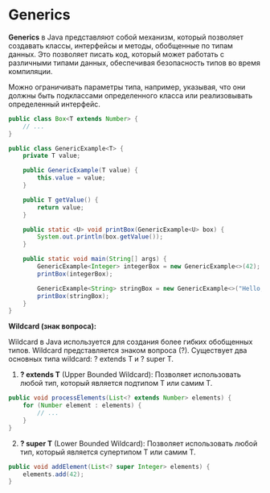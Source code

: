 # Generics


**Generics** в Java представляют собой механизм, который позволяет создавать классы, интерфейсы и методы, обобщенные по типам данных. 
Это позволяет писать код, который может работать с различными типами данных, обеспечивая безопасность типов во время компиляции.

Можно ограничивать параметры типа, например, указывая, что они должны быть подклассами определенного класса или реализовывать определенный интерфейс.

```java
public class Box<T extends Number> {
    // ...
}
```

```java
public class GenericExample<T> {
    private T value;

    public GenericExample(T value) {
        this.value = value;
    }

    public T getValue() {
        return value;
    }

    public static <U> void printBox(GenericExample<U> box) {
        System.out.println(box.getValue());
    }

    public static void main(String[] args) {
        GenericExample<Integer> integerBox = new GenericExample<>(42);
        printBox(integerBox);

        GenericExample<String> stringBox = new GenericExample<>("Hello, Generics!");
        printBox(stringBox);
    }
}
```

**Wildcard (знак вопроса):**

Wildcard в Java используется для создания более гибких обобщенных типов. Wildcard представляется знаком вопроса (?). Существует два основных типа wildcard: ? extends T и ? super T.

1. **? extends T** (Upper Bounded Wildcard): Позволяет использовать любой тип, который является подтипом T или самим T.

```java
public void processElements(List<? extends Number> elements) {
    for (Number element : elements) {
        // ...
    }
}
```
2. **? super T** (Lower Bounded Wildcard): Позволяет использовать любой тип, который является супертипом T или самим T.

```java
public void addElement(List<? super Integer> elements) {
    elements.add(42);
}
```